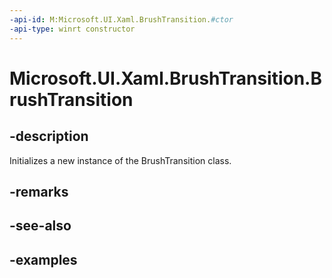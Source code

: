 ```yaml
---
-api-id: M:Microsoft.UI.Xaml.BrushTransition.#ctor
-api-type: winrt constructor
---
```


<!-- Method syntax.
public BrushTransition.BrushTransition()
-->

# Microsoft.UI.Xaml.BrushTransition.BrushTransition

## -description
Initializes a new instance of the BrushTransition class.

## -remarks

## -see-also

## -examples

